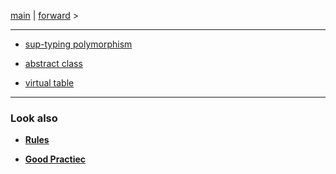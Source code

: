 [main](/) | [forward](cpp04_01_sub-typing_polymorphism.md) > 

---

- [sup-typing polymorphism](cpp04_01_sub-typing_polymorphism.md)

- [abstract class](cpp04_02_abstract_class.md)

- [virtual table](cpp04_03_virtual_table.md)


---
### Look also

- **[Rules](../rulesetting/cpp_rules_picine.md)**

- **[Good Practiec](../rulesetting/cpp_rules_good_practice.md)**